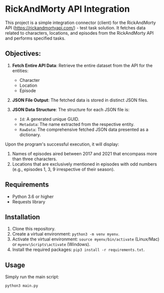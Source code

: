  # RickAndMorty API Integration

This project is a simple integration connector (client) for the RickAndMorty API (https://rickandmortyapi.com/) - test task solution. It fetches data related to characters, locations, and episodes from the RickAndMorty API and performs specified tasks.

## Objectives:

1. **Fetch Entire API Data**: Retrieve the entire dataset from the API for the entities:
   - Character
   - Location
   - Episode

2. **JSON File Output**: The fetched data is stored in distinct JSON files.

3. **JSON Data Structure**: The structure for each JSON file is:
   - `Id`: A generated unique GUID.
   - `Metadata`: The name extracted from the respective entity.
   - `RawData`: The comprehensive fetched JSON data presented as a dictionary.

Upon the program's successful execution, it will display:
   1. Names of episodes aired between 2017 and 2021 that encompass more than three characters.
   2. Locations that are exclusively mentioned in episodes with odd numbers (e.g., episodes 1, 3, 9 irrespective of their season).


## Requirements

- Python 3.6 or higher
- Requests library

## Installation

1. Clone this repository.
2. Create a virtual environment: `python3 -m venv myenv`.
3. Activate the virtual environment: `source myenv/bin/activate` (Linux/Mac) or `myenv\Scripts\activate` (Windows).
4. Install the required packages: `pip3 install -r requirements.txt`.

## Usage

Simply run the main script:

```bash
python3 main.py
